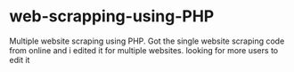 # web-scrapping-using-PHP
Multiple website scraping using  PHP. Got the single website scraping code from online and i edited it for multiple websites. looking for more users to edit it
